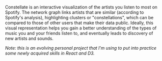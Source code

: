 Constellate is an interactive visualization of the artists you listen to most on Spotify. The network graph links artists that are similar (according to Spotify's analysis), highlighting clusters or "constellations", which can be compared to those of other users that make their data public. Ideally, this visual representation helps you gain a better understanding of the types of music you and your friends listen to, and eventually leads to discovery of new artists and sounds.

_Note: this is an evolving personal project that I'm using to put into practice some newly acquired skills in React and D3._
